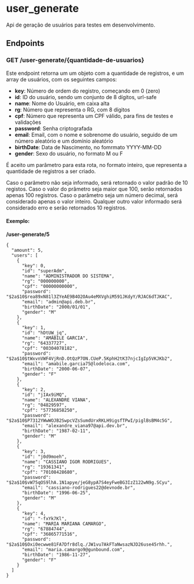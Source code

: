 # user_generate

Api de geração de usuários para testes em desenvolvimento.

## Endpoints

### GET /user-generate/{quantidade-de-usuarios}
Este endpoint retorna um um objeto com a quantidade de registros, e um array de usuários, com os seguintes campos:

* __key__: Número de ordem do registro, começando em 0 (zero)
* __id__: ID do usuário, sendo um conjunto de 8 dígitos, url-safe
* __name__: Nome do Usuário, em caixa alta
* __rg__: Número que representa o RG, com 8 dígitos
* __cpf__: Número que representa um CPF válido, para fins de testes e validações
* __password__: Senha criptografada
* __email__: Email, com o nome e sobrenome do usuário, seguido de um número aleatório e um domínio aleatório
* __birthDate__: Data de Nascimento, no fomrmato YYYY-MM-DD
* __gender__: Sexo do usuário, no formato M ou F

É aceito um parâmetro para esta rota, no formato inteiro, que representa a quantidade de registros a ser criado.

Caso o parâmetro não seja informado, será retornado o valor padrão de 10 registos. Caso o valor do prâmetro seja maior que 100, serão retornados apenas 100 registros. Caso o parâmetro seja um número decimal, será considerado apenas o valor inteiro. Qualquer outro valor informado será considerado erro e serão retornados 10 registros.

#### Exemplo:

__/user-generate/5__

```
{
  "amount": 5,
  "users": [
    {
      "key": 0,
      "id": "superAdm",
      "name": "ADMINISTRADOR DO SISTEMA",
      "rg": "000000000",
      "cpf": "00000000000",
      "password": "$2a$10$rea89xN81l3ZYeAE9B4O2OAu4eMXVghiM591JKdyY/RJAC6dTJKAC",
      "email": "admin@api.deb.br",
      "birthDate": "2000/01/01",
      "gender": "M"
    },
    {
      "key": 1,
      "id": "hDtUW_jq",
      "name": "AMÁBILE GARCIA",
      "rg": "64337727",
      "cpf": "00304078182",
      "password": "$2a$10$tWxvnVWF4VjRnD.OtQzP7ON.CUeP.5KphH2tK37njcIgIp5VKJKb2",
      "email": "amabile.garcia75@lodeloca.com",
      "birthDate": "2000-06-07",
      "gender": "F"
    },
    {
      "key": 2,
      "id": "jIAx9iMQ",
      "name": "ALEXANDRE VIANA",
      "rg": "04829597",
      "cpf": "57736858250",
      "password": "$2a$10$P7312YWwWOJB2SwpcVZsSumdUrxRKLH9igsfTPwI/piglBsBM4c5G",
      "email": "alexandre_viana97@api.dev.br",
      "birthDate": "1987-02-11",
      "gender": "M"
    },
    {
      "key": 3,
      "id": "j0d9moeh",
      "name": "CASSIANO IGOR RODRIGUES",
      "rg": "19361341",
      "cpf": "70108428680",
      "password": "$2a$10$vW75qOS9lhA.1N1apye/jeG8ypA7S4eyFweBG3IzZ122wN9g.SCyu",
      "email": "cassiano-rodrigues22@devnode.br",
      "birthDate": "1996-06-25",
      "gender": "M"
    },
    {
      "key": 4,
      "id": "-fxYk7Kl",
      "name": "MARIA MARIANA CAMARGO",
      "rg": "67884744",
      "cpf": "36865771516",
      "password": "$2a$10$Oxi0ecwwe81FA7Dfr8dlq./JW1vu7AkFTaNwsazNJD26use45rhh.",
      "email": "maria.camargo9@gunbound.com",
      "birthDate": "1986-11-27",
      "gender": "F"
    }
  ]
}

```
